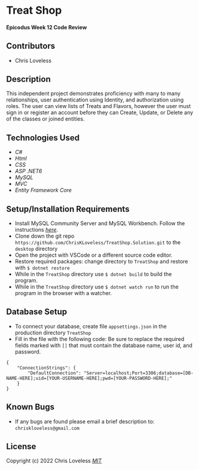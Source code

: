 # Treat Shop

#### Epicodus Week 12 Code Review

## Contributors

* Chris Loveless

## Description
This independent project demonstrates proficiency with many to many relationships, user authentication using Identity, and authorization using roles. The user can view lists of Treats and Flavors, however the user must sign in or register an account before they can Create, Update, or Delete any of the classes or joined entities.

## Technologies Used

* _C#_
* _Html_
* _CSS_
* _ASP .NET6_
* _MySQL_
* _MVC_
* _Entity Framework Core_

## Setup/Installation Requirements

* Install MySQL Community Server and MySQL Workbench. Follow the instructions _[here](https://www.learnhowtoprogram.com/c-and-net/getting-started-with-c/installing-and-configuring-mysql/)_.
* Clone down the git repo ```https://github.com/ChrisKLoveless/TreatShop.Solution.git``` to the ```desktop``` directory
* Open the project with VSCode or a different source code editor.
* Restore required packages: change directory to ```TreatShop``` and restore with ```$ dotnet restore```
* While in the ```TreatShop``` directory use ```$ dotnet build``` to build the program.
* While in the ```TreatShop``` directory use ```$ dotnet watch run``` to run the program in the browser with a watcher.

## Database Setup

* To connect your database, create file ```appsettings.json``` in the production directory ```TreatShop```
* Fill in the file with the following code: Be sure to replace the required fields marked with ```[]``` that must contain the database name, user id, and password.
```
{
    "ConnectionStrings": {
        "DefaultConnection": "Server=localhost;Port=3306;database=[DB-NAME-HERE];uid=[YOUR-USERNAME-HERE];pwd=[YOUR-PASSWORD-HERE];"
    }
}
```
## Known Bugs

* If any bugs are found please email a brief description to: ```chriskloveless@gmail.com```

## License
Copyright (c) 2022 Chris Loveless
_[MIT](https://choosealicense.com/licenses/mit/)_
